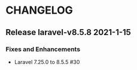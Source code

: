 # CHANGELOG

## Release laravel-v8.5.8  2021-1-15
### Fixes and Enhancements
- Laravel 7.25.0 to 8.5.5 #30